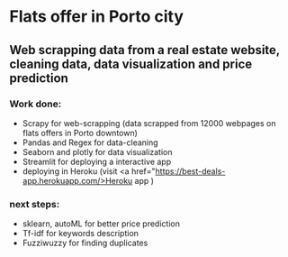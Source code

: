 # Flats offer in Porto city
## Web scrapping data from a real estate website, cleaning data, data visualization and price prediction


### Work done:

* Scrapy for web-scrapping (data scrapped from 12000 webpages on flats offers in Porto downtown)
* Pandas and Regex for data-cleaning
* Seaborn and plotly for data visualization
* Streamlit for deploying a interactive app
* deploying in Heroku (visit <a href="https://best-deals-app.herokuapp.com/>Heroku app</a> )




### next steps:


* sklearn, autoML for better price prediction
* Tf-idf for keywords description
* Fuzziwuzzy for finding duplicates
